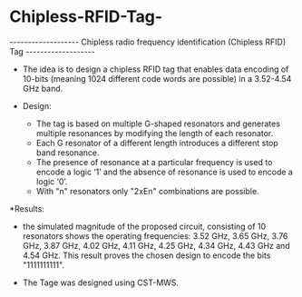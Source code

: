 # Chipless-RFID-Tag-

------------------- Chipless radio frequency identification (Chipless RFID) Tag -------------------


* The idea is to design a chipless RFID tag that enables data encoding of 10-bits (meaning 1024 different code words are possible) in a 3.52-4.54 GHz band.

* Design:
    - The tag is based on multiple G-shaped resonators and generates multiple resonances by modifying the length of each resonator.
    - Each G resonator of a different length introduces a different stop band resonance.
    - The presence of resonance at a particular frequency is used to encode a logic ‘1’ and the absence of resonance is used to encode a logic ‘0’.
    - With "n" resonators only "2xEn" combinations are possible.

*Results:
  - the simulated magnitude of the proposed circuit, consisting of 10 resonators shows the operating frequencies: 3.52 GHz, 3.65 GHz, 3.76 GHz, 3.87 GHz, 4.02 GHz, 4.11 GHz, 4.25 GHz, 4.34 GHz, 4.43 GHz and 4.54 GHz. This result proves the chosen design to encode the bits "1111111111".
    
* The Tage was designed using CST-MWS.
